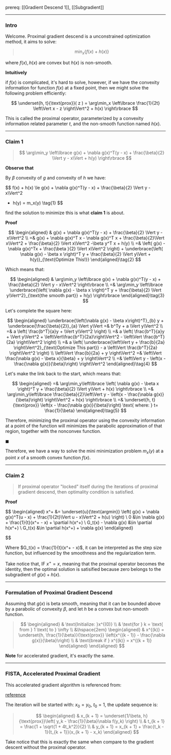 prereq: [[Gradient Descend 1]], [[Subgradient]]


---
### **Intro**

Welcome. Proximal gradient descend is a unconstrained optimization method, it aims to solve: 

> $$\min_x \{f(x) + h(x)\}$$

where $f(x), h(x)$ are convex but $h(x)$ is non-smooth. 

**Intuitively**

if $f(x)$ is complicated, it's hard to solve, however, if we have the convexity information for function $f(x)$ at a fixed point, then we might solve the following problem efficiently: 

$$
\underset{h, t}{\text{prox}}(
    z
) = 
\arg\min_x \left\lbrace 
    \frac{1}{2t}
    \left\Vert
        x - z
    \right\Vert^2
    + 
    h(x)
\right\rbrace
$$

This is called the proximal operator, parameterized by a convexity information related parameter $t$, and the non-smooth function named $h(x)$. 

---
### **Claim 1**

> 
> $$
> \arg\min_y \left\lbrace
>     g(x) + \nabla g(x)^T(y - x) + \frac{\beta}{2}
>     \Vert y - x\Vert + h(y)
> \right\rbrace
> $$

**Observe that**

By $\beta$ convexity of $g$ and convexity of $h$ we have: 

$$
f(x) + h(x) \le 
g(x) + \nabla g(x)^T(y - x) + \frac{\beta}{2} \Vert y - x\Vert^2
+ h(y) = m_x(y) \tag{1}
$$

find the solution to minimize this is what **claim 1** is about. 

**Proof**

$$
\begin{aligned}
    & g(x) + \nabla g(x)^T(y - x) + \frac{\beta}{2} \Vert y - x\Vert^2
    \\
    =&
    g(x) + \nabla g(x)^T x - \nabla g(x)^T x + 
    \frac{\beta}{2}\Vert x\Vert^2 + \frac{\beta}{2} \Vert x\Vert^2
    -\beta y^T x + h(y)
    \\
    =& 
    \left(
        g(x) - \nabla g(x)^Tx + \frac{\beta }{2} \Vert x\Vert^2
    \right) + 
    \underbrace{\left(
        \nabla g(x) - \beta x
    \right)^T y + \frac{\beta}{2} \Vert y\Vert + h(y)}_{\text{Optimize This!}}
\end{aligned}\tag{2}
$$

Which means that: 

$$
\begin{aligned}
    & \arg\min_y \left\lbrace
    g(x) + \nabla g(x)^T(y - x) + \frac{\beta}{2} \Vert y - x\Vert^2
    \right\rbrace
    \\
    =&
    \arg\min_y \left\lbrace
        \underbrace{\left(
            \nabla g(x) - \beta x
        \right)^T y + \frac{\beta}{2} \Vert y\Vert^2}_{\text{the smooth part}} + h(y)
    \right\rbrace 
\end{aligned}\tag{3}
$$

Let's complete the square here: 

$$
\begin{aligned}
    \underbrace{\left(\nabla g(x) - \beta x\right)^T}_{b} y + \underbrace{\frac{\beta}{2}}_{a} \Vert y\Vert =&
    b^Ty + a \Vert y\Vert^2
    \\
    =&
    a \left(
        \frac{b^T}{a}y + \Vert y\Vert^2
    \right)
    \\
    =& 
    a \left(
        \frac{b^T}{a}y + \Vert y\Vert^2 + 
        \left\Vert\frac{b^T}{2a}\right\Vert^2
        - 
        \left\Vert
             \frac{b^T}{2a}
        \right\Vert^2
    \right)
    \\
    =& 
    a \left(
        \underbrace{\left\Vert
              y + \frac{b}{2a}
        \right\Vert^2}_{\text{Optimize This part}}
        -
        a \left\Vert
             \frac{b^T}{2a}
        \right\Vert^2
    \right)
    \\
    \left\Vert
        \frac{b}{2a} + y
    \right\Vert^2
    =& 
    \left\Vert
         \frac{\nabla g(x) - \beta x}{\beta} + y
    \right\Vert^2 
    \\
    =& 
    \left\Vert
        y - \left(x - \frac{\nabla g(x)}{\beta}\right)
    \right\Vert^2
\end{aligned}\tag{4}
$$

Let's make the link back to the start, which means that: 

$$
\begin{aligned}
    =& 
    \arg\min_y\left\lbrace
        \left(
            \nabla g(x) - \beta x
        \right)^T y + \frac{\beta}{2} \Vert y\Vert
        + h(x)
    \right\rbrace 
    \\
    =& 
    \arg\min_y\left\lbrace
        \frac{\beta}{2}\left\Vert
        y - \left(x - \frac{\nabla g(x)}{\beta}\right)
    \right\Vert^2 + h(x)
    \right\rbrace
    \\
    =& 
    \underset{h, t}{\text{prox}} \left(x - \frac{\nabla g(x)}{\beta}\right) \text{ where: } t= \frac{1}{\beta}
\end{aligned}\tag{5}
$$

Therefore, minimizing the proximal operator using the convexity information at a point of the function will minimizes the parabolic approximation of that region, together with the nonconvex function. 

$\blacksquare$

Therefore, we have a way to solve the mini minimization problem $m_x(y)$ at a point $x$ of a smooth convex function $f(x)$. 


---
### **Claim 2**

> If proximal operator "locked" itself during the iterations of proximal gradient descend, then optimality condition is satisfied. 

**Proof**

$$
\begin{aligned}
    x^+ &= \underset{u}{\text{argmin}} \left(
        g(x) + \nabla g(x)^T(u - x) + \frac{1}{2t}\Vert u - x\Vert^2 + h(u)
    \right)
    \\
    0 &\in \nabla g(x) + \frac{1}{t}(x^+ - x) + \partial h(x^+)
    \\
    G_t(x) - \nabla g(x) &\in \partial h(x^+)
    \\
    G_t(x) &\in \partial h(x^+) + \nabla g(x)
\end{aligned}

$$

Where $G_t(x) = \frac{1}{t}(x^+ - x)$, it can be interpreted as the step size function, but influenced by the smoothness and the regularization term. 

Take notice that, IF $x^+ = x$, meaning that the proximal operator becomes the identity, then the optimal solution is satisified because zero belongs to the subgradient of $g(x) + h(x)$. 

---
### **Formulation of Proximal Gradient Descend**

Assuming that $g(x)$ is beta smooth, meaning that it can be bounded above by a parabolic of convexity $\beta$, and let $h$ be a convex but non-smooth function. 

>$$
>\begin{aligned}
>    & \text{Initialize: }x^{(0)}
>    \\
>    & \text{for } k = \text{ from } 1 \text{ to } \infty
>    \\
>    &\hspace{2em}
>    \begin{aligned}
>        & x^{(k)} = \underset{h, \frac{1}{\beta}}{\text{prox}}
>        \left(x^{(k - 1)} - \frac{\nabla g(x)}{\beta}\right)
>        \\  
>        & \text{break if } x^{(k)} = x^{(k + 1)}
>    \end{aligned}
>\end{aligned}
>$$

**Note** for accelerated gradient, it's exactly the same. 

---
### **FISTA, Accelerated Proximal Gradient**

This accelerated gradient algorithm is referenced from: 

[reference](http://www.princeton.edu/~yc5/ele522_optimization/lectures/accelerated_gradient.pdf)

The iteration will be started with: $x_0 = y_0$, $t_0 = 1$, the update sequence is: 

>$$ 
>\begin{aligned}
>    & x_{k + 1} = \underset{1/\beta, h}{\text{prox}}\left(
>        y_k - \frac{1}{\beta}\nabla f(y_k)
>    \right)
>    \\
>    & t_{k + 1} = \frac{1 + \sqrt{1 + 4t_k^2}}{2}
>    \\
>    & y_{k + 1} = x_{k + 1} + \frac{t_k - 1}{t_{k + 1}}(x_{k + 1} - x_k)
>\end{aligned}
>$$

Take notice that this is exactly the same when compare to the gradient descent without the proximal operator. 




